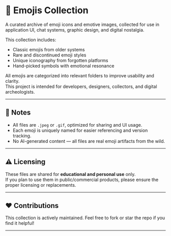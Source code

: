 # 🧷 Emojis Collection

A curated archive of emoji icons and emotive images, collected for use in application UI, chat systems, graphic design, and digital nostalgia.

This collection includes:
- Classic emojis from older systems
- Rare and discontinued emoji styles
- Unique iconography from forgotten platforms
- Hand-picked symbols with emotional resonance

All emojis are categorized into relevant folders to improve usability and clarity.  
This project is intended for developers, designers, collectors, and digital archeologists.

---

## 📌 Notes

- All files are `.jpeg` or `.gif`, optimized for sharing and UI usage.
- Each emoji is uniquely named for easier referencing and version tracking.
- No AI-generated content — all files are real emoji artifacts from the wild.

---

## ⚠️ Licensing

These files are shared for **educational and personal use** only.  
If you plan to use them in public/commercial products, please ensure the proper licensing or replacements.

---

## ❤️ Contributions

This collection is actively maintained. Feel free to fork or star the repo if you find it helpful!

---
